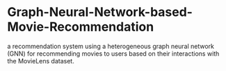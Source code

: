 # Graph-Neural-Network-based-Movie-Recommendation
a recommendation system using a heterogeneous graph neural network (GNN) for recommending movies to users based on their interactions with the MovieLens dataset.
